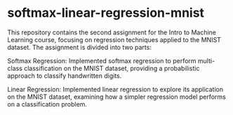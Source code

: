 # softmax-linear-regression-mnist
This repository contains the second assignment for the Intro to Machine Learning course, focusing on regression techniques applied to the MNIST dataset. The assignment is divided into two parts:

Softmax Regression: Implemented softmax regression to perform multi-class classification on the MNIST dataset, providing a probabilistic approach to classify handwritten digits.

Linear Regression: Implemented linear regression to explore its application on the MNIST dataset, examining how a simpler regression model performs on a classification problem.
